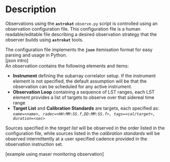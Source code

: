 # Description
Observations using the **`astrokat`** `observe.py` script is controlled using an observation configuration file. This configuration file is a human readable/editable file describing a desired observation strategy that the observer builds using **`astrokat`** tools.

The configuration file implements the **`json`** itemisation format for easy parsing and usage in Python.   
[json intro]   
An observation contains the following elements and items:
* **Instrument** defining the subarray correlator setup. If the instrument element is not specified, the default assumption will be that the observation can be scheduled for any active instrument.
* **Observation Loop** containing a sequence of LST ranges, each LST element provides a list of targets to observe over that sidereal time range
* **Target List** and **Calibration Standards** are targets, each specified as:   
_`name=<name>, radec=<HH:MM:SS.f,DD:MM:SS.f>, tags=<cal/target>, duration=<sec>`_

Sources specified in the _target list_ will be observed in the order listed in the configuration file, while sources listed in the _calibration standards_ will be observed intermittently at a user specified cadence provided in the observation instruction set.

[example using maser monitoring observation]